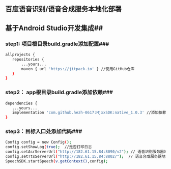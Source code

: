 ## 百度语音识别/语音合成服务本地化部署

## 基于Android Studio开发集成##

### step1: 项目根目录build.gradle添加配置###

```bash
allprojects {
   repositories {
       ...yours...
       maven { url 'https://jitpack.io' } //使用GitHub仓库
   }
}
```


### step2： app根目录build.gradle添加依赖###

```bash
dependencies {
   ...yours...
   implementation 'com.github.hezh-0617:MjxxSDK:native_1.0.3' //添加依赖
}
```


### step3：目标入口处添加代码###
```bash
Config config = new Config();
config.setShowLog(true);  //是否打印日志
config.setAsrServerUrl("http://182.61.15.84:8090/v2"); // 语音识别服务器地址
config.setTtsServerUrl("http://182.61.15.84:8802/");  // 语音合成服务器地址
SpeechSDK.startSpeech(v.getContext(),config);
```
